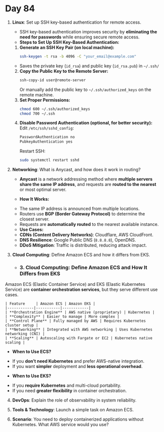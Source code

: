 # Day 84


1. **Linux**: Set up SSH key-based authentication for remote access.
   - SSH key-based authentication improves security by **eliminating the need for passwords** while ensuring secure remote access.  
   
    * **Steps to Set Up SSH Key-Based Authentication:**  
    1. **Generate an SSH Key Pair (on local machine):**  
       ```bash
       ssh-keygen -t rsa -b 4096 -C "your_email@example.com"
       ```  
    - Saves the private key (`id_rsa`) and public key (`id_rsa.pub`) in `~/.ssh/`  
    2. **Copy the Public Key to the Remote Server:**  
       ```bash
       ssh-copy-id user@remote-server
       ```  
       Or manually add the public key to `~/.ssh/authorized_keys` on the remote machine.  
    3. **Set Proper Permissions:**  
       ```bash
       chmod 600 ~/.ssh/authorized_keys
       chmod 700 ~/.ssh
       ```  
    4. **Disable Password Authentication (optional, for better security):**  
       Edit `/etc/ssh/sshd_config`:  
       ```bash
       PasswordAuthentication no
       PubkeyAuthentication yes
       ```  
       Restart SSH:  
       ```bash
       sudo systemctl restart sshd
       ```  


2. **Networking**: What is Anycast, and how does it work in routing?
   * **Anycast** is a network addressing method where **multiple servers share the same IP address**, and requests are **routed to the nearest** or most optimal server.  

   * **How It Works:**  
    - The same IP address is announced from multiple locations.  
    - Routers use **BGP (Border Gateway Protocol)** to determine the closest server.  
    - Requests are **automatically routed** to the nearest available instance.  

   * **Use Cases:**  
    - **CDNs (Content Delivery Networks)**: Cloudflare, AWS CloudFront.  
    - **DNS Resilience**: Google Public DNS (`8.8.8.8`), OpenDNS.  
    - **DDoS Mitigation**: Traffic is distributed, reducing attack impact.  


3. **Cloud Computing**: Define Amazon ECS and how it differs from EKS.
   - ### **3. Cloud Computing: Define Amazon ECS and How It Differs from EKS**  
Amazon ECS (Elastic Container Service) and EKS (Elastic Kubernetes Service) are **container orchestration services**, but they serve different use cases.  

    | Feature     | Amazon ECS | Amazon EKS |
    |------------|-----------|------------|
    | **Orchestration Engine** | AWS native (proprietary) | Kubernetes |
    | **Complexity** | Easier to manage | More complex |
    | **Control Plane** | Fully managed by AWS | Requires Kubernetes cluster setup |
    | **Networking** | Integrated with AWS networking | Uses Kubernetes networking (CNI) |
    | **Scaling** | Autoscaling with Fargate or EC2 | Kubernetes native scaling |

   * **When to Use ECS?**  
   - If you **don’t need Kubernetes** and prefer AWS-native integration.  
   - If you want **simpler** deployment and **less operational overhead**.  

   * **When to Use EKS?**  
   - If you **require Kubernetes** and multi-cloud portability.  
   - If you need **greater flexibility** in container orchestration.  


4. **DevOps**: Explain the role of observability in system reliability.

5. **Tools & Technology**: Launch a simple task on Amazon ECS.

6. **Scenario**: You need to deploy containerized applications without Kubernetes. What AWS service would you use?


